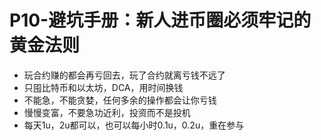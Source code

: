 # P10-避坑手册：新人进币圈必须牢记的黄金法则

- 玩合约赚的都会再亏回去，玩了合约就离亏钱不远了
- 只囤比特币和以太坊，DCA，用时间换钱
- 不能急，不能贪婪，任何多余的操作都会让你亏钱
- 慢慢变富，不要急功近利，投资而不是投机
- 每天1u，2u都可以，也可以每小时0.1u，0.2u，重在参与